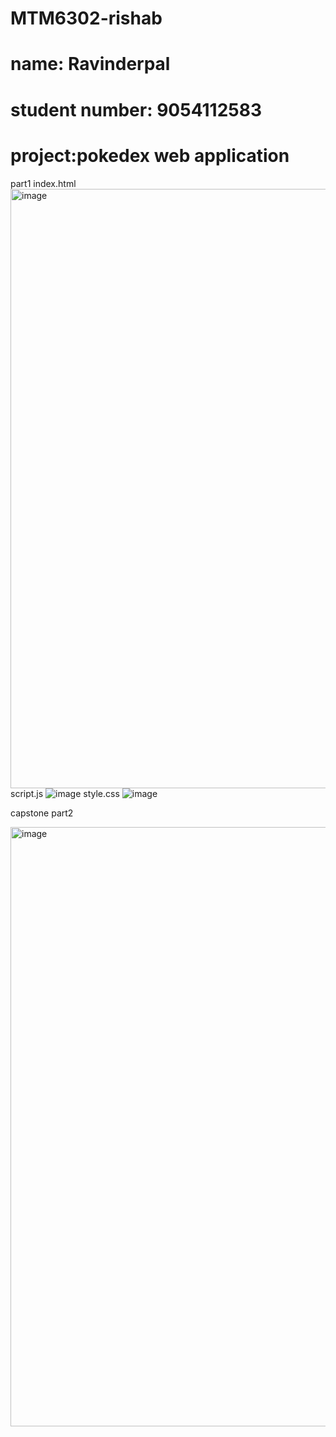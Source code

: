 # MTM6302-rishab
# name: Ravinderpal
# student number: 9054112583
# project:pokedex web application
part1
index.html
<img width="959" alt="image" src="https://github.com/rishv97790/MTM6302-rishab/assets/138967300/77810f02-8893-4acf-acca-15a7df35affb">
script.js
![image](https://github.com/rishv97790/MTM6302-rishab/assets/138967300/d8130ef7-c907-49f0-8b5b-851b92ffeb1d)
style.css
![image](https://github.com/rishv97790/MTM6302-rishab/assets/138967300/43e3c205-62c1-4e64-add0-fabf3da5dd0e)

capstone part2

<img width="959" alt="image" src="https://github.com/rishv97790/MTM6302-rishab/assets/138967300/8dce81cf-3a85-4918-a006-70a6248076f6">
